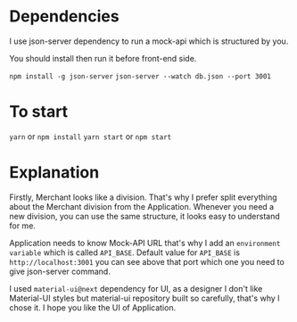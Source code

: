 # Dependencies

I use json-server dependency to run a mock-api which is structured by you.

You should install then run it before front-end side.

`npm install -g json-server`
`json-server --watch db.json --port 3001`

# To start

`yarn` or `npm install`
`yarn start` or `npm start`

# Explanation

Firstly, Merchant looks like a division.
That's why I prefer split everything about the Merchant division from the Application.
Whenever you need a new division, you can use the same structure, it looks easy to understand for me.

Application needs to know Mock-API URL that's why I add an `environment variable` which is called `API_BASE`.
Default value for `API_BASE` is `http://localhost:3001` you can see above that port which one you need to give json-server command.

I used `material-ui@next` dependency for UI, as a designer I don't like Material-UI styles but material-ui
repository built so carefully, that's why I chose it. I hope you like the UI of Application.